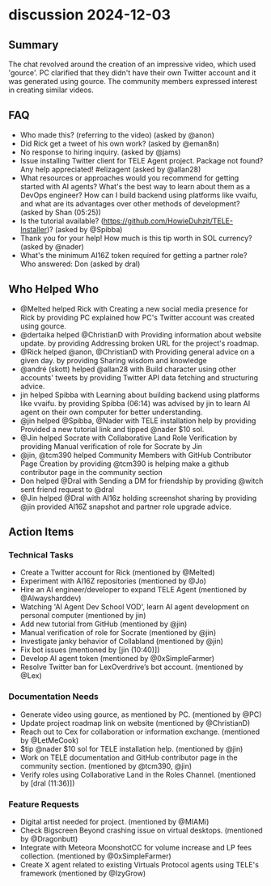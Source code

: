 # discussion 2024-12-03

## Summary

The chat revolved around the creation of an impressive video, which used 'gource'. PC clarified that they didn't have their own Twitter account and it was generated using gource. The community members expressed interest in creating similar videos.

## FAQ

- Who made this? (referring to the video) (asked by @anon)
- Did Rick get a tweet of his own work? (asked by @eman8n)
- No response to hiring inquiry. (asked by @jams)
- Issue installing Twitter client for TELE Agent project. Package not found? Any help appreciated! #elizagent (asked by @allan28)
- What resources or approaches would you recommend for getting started with AI agents? What's the best way to learn about them as a DevOps engineer? How can I build backend using platforms like vvaifu, and what are its advantages over other methods of development? (asked by Shan (05:25))
- Is the tutorial available? (https://github.com/HowieDuhzit/TELE-Installer)? (asked by @Spibba)
- Thank you for your help! How much is this tip worth in SOL currency? (asked by @nader)
- What's the minimum AI16Z token required for getting a partner role? Who answered: Don (asked by dral)

## Who Helped Who

- @Melted helped Rick with Creating a new social media presence for Rick by providing PC explained how PC's Twitter account was created using gource.
- @dertaika helped @ChristianD with Providing information about website update. by providing Addressing broken URL for the project's roadmap.
- @Rick helped @anon, @ChristianD with Providing general advice on a given day. by providing Sharing wisdom and knowledge
- @andré (skott) helped @allan28 with Build character using other accounts' tweets by providing Twitter API data fetching and structuring advice.
- jin helped Spibba with Learning about building backend using platforms like vvaifu. by providing Spibba (06:14) was advised by jin to learn AI agent on their own computer for better understanding.
- @jin helped @Spibba, @Nader with TELE installation help by providing Provided a new tutorial link and tipped @nader $10 sol.
- @Jin helped Socrate with Collaborative Land Role Verification by providing Manual verification of role for Socrate by Jin
- @jin, @tcm390 helped Community Members with GitHub Contributor Page Creation by providing @tcm390 is helping make a github contributor page in the community section
- Don helped @Dral with Sending a DM for friendship by providing @witch sent friend request to @dral
- @Jin helped @Dral with AI16z holding screenshot sharing by providing @jin provided AI16Z snapshot and partner role upgrade advice.

## Action Items

### Technical Tasks

- Create a Twitter account for Rick (mentioned by @Melted)
- Experiment with AI16Z repositories (mentioned by @Jo)
- Hire an AI engineer/developer to expand TELE Agent (mentioned by @Alwaysharddev)
- Watching 'AI Agent Dev School VOD', learn AI agent development on personal computer (mentioned by jin)
- Add new tutorial from GitHub (mentioned by @jin)
- Manual verification of role for Socrate (mentioned by @jin)
- Investigate janky behavior of Collabland (mentioned by @jin)
- Fix bot issues (mentioned by [jin (10:40)])
- Develop AI agent token (mentioned by @0xSimpleFarmer)
- Resolve Twitter ban for LexOverdrive’s bot account. (mentioned by @Lex)

### Documentation Needs

- Generate video using gource, as mentioned by PC. (mentioned by @PC)
- Update project roadmap link on website (mentioned by @ChristianD)
- Reach out to Cex for collaboration or information exchange. (mentioned by @LetMeCook)
- $tip @nader $10 sol for TELE installation help. (mentioned by @jin)
- Work on TELE documentation and GitHub contributor page in the community section. (mentioned by @tcm390, @jin)
- Verify roles using Collaborative Land in the Roles Channel. (mentioned by [dral (11:36)])

### Feature Requests

- Digital artist needed for project. (mentioned by @MIAMi)
- Check Bigscreen Beyond crashing issue on virtual desktops. (mentioned by @Dragonbutt)
- Integrate with Meteora MoonshotCC for volume increase and LP fees collection. (mentioned by @0xSimpleFarmer)
- Create X agent related to existing Virtuals Protocol agents using TELE's framework (mentioned by @IzyGrow)
